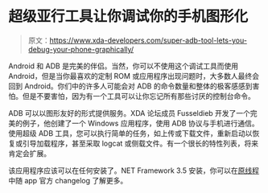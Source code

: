 # 超级亚行工具让你调试你的手机图形化

> 原文：<https://www.xda-developers.com/super-adb-tool-lets-you-debug-your-phone-graphically/>

Android 和 ADB 是完美的伴侣。当然，你可以不使用这个调试工具而使用 Android，但是当你最喜欢的定制 ROM 或应用程序出现问题时，大多数人最终会回到 Android。你们中的许多人可能会对 ADB 的命令数量和整体的极客感感到害怕。但是不要害怕，因为有一个工具可以让你忘记所有那些讨厌的控制台命令。

ADB 可以以图形友好的形式提供服务。XDA 论坛成员 Fusseldieb 开发了一个完美的例子，他创建了一个 Windows 应用程序，使用 ADB 协议与手机进行通信。使用超级 ADB 工具，您可以执行简单的任务，如上传或下载文件，重新启动以恢复或引导加载程序，甚至采取 logcat 或侧载文件。有一个很长的特性列表，将来肯定会扩展。

该应用程序应该可以在任何安装了。NET Framework 3.5 安装，你可以在[原线程](http://forum.xda-developers.com/showthread.php?t=2698528)中随 app 官方 changelog 了解更多。
